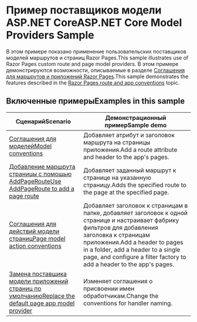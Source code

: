 # <a name="aspnet-core-model-providers-sample"></a><span data-ttu-id="2921e-101">Пример поставщиков модели ASP.NET Core</span><span class="sxs-lookup"><span data-stu-id="2921e-101">ASP.NET Core Model Providers Sample</span></span>

<span data-ttu-id="2921e-102">В этом примере показано применение пользовательских поставщиков моделей маршрутов и страниц Razor Pages.</span><span class="sxs-lookup"><span data-stu-id="2921e-102">This sample illustrates use of Razor Pages custom route and page model providers.</span></span> <span data-ttu-id="2921e-103">В этом примере демонстрируются возможности, описываемые в разделе [Соглашения для маршрутов и приложений Razor Pages](https://docs.microsoft.com/aspnet/core/mvc/razor-pages/razor-pages-convention-features).</span><span class="sxs-lookup"><span data-stu-id="2921e-103">This sample demonstrates the features described in the [Razor Pages route and app conventions](https://docs.microsoft.com/aspnet/core/mvc/razor-pages/razor-pages-convention-features) topic.</span></span>

## <a name="examples-in-this-sample"></a><span data-ttu-id="2921e-104">Включенные примеры</span><span class="sxs-lookup"><span data-stu-id="2921e-104">Examples in this sample</span></span>

| <span data-ttu-id="2921e-105">Сценарий</span><span class="sxs-lookup"><span data-stu-id="2921e-105">Scenario</span></span> | <span data-ttu-id="2921e-106">Демонстрационный пример</span><span class="sxs-lookup"><span data-stu-id="2921e-106">Sample demo</span></span> |
| -------- | ----------- |
| [<span data-ttu-id="2921e-107">Соглашения для моделей</span><span class="sxs-lookup"><span data-stu-id="2921e-107">Model conventions</span></span>](https://docs.microsoft.com/aspnet/core/mvc/razor-pages/razor-pages-convention-features#model-conventions) | <span data-ttu-id="2921e-108">Добавляет атрибут и заголовок маршрута на страницы приложения.</span><span class="sxs-lookup"><span data-stu-id="2921e-108">Add a route attribute and header to the app's pages.</span></span> |
| [<span data-ttu-id="2921e-109">Добавление маршрута страницы с помощью AddPageRoute</span><span class="sxs-lookup"><span data-stu-id="2921e-109">Use AddPageRoute to add a page route</span></span>](https://docs.microsoft.com/aspnet/core/mvc/razor-pages/razor-pages-convention-features#configure-a-page-route) | <span data-ttu-id="2921e-110">Добавляет заданный маршрут к странице на указанную страницу.</span><span class="sxs-lookup"><span data-stu-id="2921e-110">Adds the specified route to the page at the specified page.</span></span> |
| [<span data-ttu-id="2921e-111">Соглашения для действий модели страниц</span><span class="sxs-lookup"><span data-stu-id="2921e-111">Page model action conventions</span></span>](https://docs.microsoft.com/aspnet/core/mvc/razor-pages/razor-pages-convention-features#page-model-action-conventions) | <span data-ttu-id="2921e-112">Добавляет заголовок к страницам в папке, добавляет заголовок к одной странице и настраивает фабрику фильтров для добавления заголовка к страницам приложения.</span><span class="sxs-lookup"><span data-stu-id="2921e-112">Add a header to pages in a folder, add a header to a single page, and configure a filter factory to add a header to the app's pages.</span></span> |
| [<span data-ttu-id="2921e-113">Замена поставщика модели приложений страниц по умолчанию</span><span class="sxs-lookup"><span data-stu-id="2921e-113">Replace the default page app model provider</span></span>](https://docs.microsoft.com/aspnet/core/mvc/razor-pages/razor-pages-convention-features#replace-the-default-page-app-model-provider) | <span data-ttu-id="2921e-114">Изменяет соглашения о присвоении имен обработчикам.</span><span class="sxs-lookup"><span data-stu-id="2921e-114">Change the conventions for handler naming.</span></span> |
